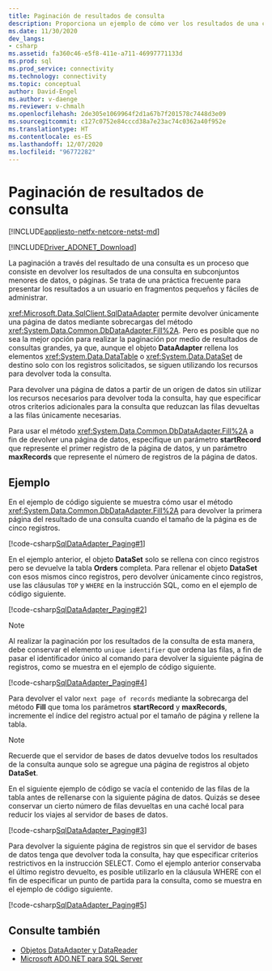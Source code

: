 ```yaml
---
title: Paginación de resultados de consulta
description: Proporciona un ejemplo de cómo ver los resultados de una consulta como páginas de datos.
ms.date: 11/30/2020
dev_langs:
- csharp
ms.assetid: fa360c46-e5f8-411e-a711-46997771133d
ms.prod: sql
ms.prod_service: connectivity
ms.technology: connectivity
ms.topic: conceptual
author: David-Engel
ms.author: v-daenge
ms.reviewer: v-chmalh
ms.openlocfilehash: 2de305e1069964f2d1a67b7f201578c7448d3e09
ms.sourcegitcommit: c127c0752e84cccd38a7e23ac74c0362a40f952e
ms.translationtype: HT
ms.contentlocale: es-ES
ms.lasthandoff: 12/07/2020
ms.locfileid: "96772282"
---
```

# <a name="paging-through-a-query-result"></a>Paginación de resultados de consulta

[!INCLUDE[appliesto-netfx-netcore-netst-md](../../includes/appliesto-netfx-netcore-netst-md.md)]

[!INCLUDE[Driver_ADONET_Download](../../includes/driver_adonet_download.md)]

La paginación a través del resultado de una consulta es un proceso que consiste en devolver los resultados de una consulta en subconjuntos menores de datos, o páginas. Se trata de una práctica frecuente para presentar los resultados a un usuario en fragmentos pequeños y fáciles de administrar.

<xref:Microsoft.Data.SqlClient.SqlDataAdapter> permite devolver únicamente una página de datos mediante sobrecargas del método <xref:System.Data.Common.DbDataAdapter.Fill%2A>. Pero es posible que no sea la mejor opción para realizar la paginación por medio de resultados de consultas grandes, ya que, aunque el objeto **DataAdapter** rellena los elementos <xref:System.Data.DataTable> o <xref:System.Data.DataSet> de destino solo con los registros solicitados, se siguen utilizando los recursos para devolver toda la consulta.

Para devolver una página de datos a partir de un origen de datos sin utilizar los recursos necesarios para devolver toda la consulta, hay que especificar otros criterios adicionales para la consulta que reduzcan las filas devueltas a las filas únicamente necesarias.

Para usar el método <xref:System.Data.Common.DbDataAdapter.Fill%2A> a fin de devolver una página de datos, especifique un parámetro **startRecord** que represente el primer registro de la página de datos, y un parámetro **maxRecords** que represente el número de registros de la página de datos.

## <a name="example"></a>Ejemplo

En el ejemplo de código siguiente se muestra cómo usar el método <xref:System.Data.Common.DbDataAdapter.Fill%2A> para devolver la primera página del resultado de una consulta cuando el tamaño de la página es de cinco registros.

[!code-csharp[SqlDataAdapter_Paging#1](~/../sqlclient/doc/samples/SqlDataAdapter_Paging.cs#1)]

En el ejemplo anterior, el objeto **DataSet** solo se rellena con cinco registros pero se devuelve la tabla **Orders** completa. Para rellenar el objeto **DataSet** con esos mismos cinco registros, pero devolver únicamente cinco registros, use las cláusulas `TOP` y `WHERE` en la instrucción SQL, como en el ejemplo de código siguiente.

[!code-csharp[SqlDataAdapter_Paging#2](~/../sqlclient/doc/samples/SqlDataAdapter_Paging.cs#2)]

> [!NOTE]
> Al realizar la paginación por los resultados de la consulta de esta manera, debe conservar el elemento `unique identifier` que ordena las filas, a fin de pasar el identificador único al comando para devolver la siguiente página de registros, como se muestra en el ejemplo de código siguiente.

[!code-csharp[SqlDataAdapter_Paging#4](~/../sqlclient/doc/samples/SqlDataAdapter_Paging.cs#4)]

Para devolver el valor `next page of records` mediante la sobrecarga del método **Fill** que toma los parámetros **startRecord** y **maxRecords**, incremente el índice del registro actual por el tamaño de página y rellene la tabla.

> [!NOTE]
> Recuerde que el servidor de bases de datos devuelve todos los resultados de la consulta aunque solo se agregue una página de registros al objeto **DataSet**.

En el siguiente ejemplo de código se vacía el contenido de las filas de la tabla antes de rellenarse con la siguiente página de datos. Quizás se desee conservar un cierto número de filas devueltas en una caché local para reducir los viajes al servidor de bases de datos.

[!code-csharp[SqlDataAdapter_Paging#3](~/../sqlclient/doc/samples/SqlDataAdapter_Paging.cs#3)]

Para devolver la siguiente página de registros sin que el servidor de bases de datos tenga que devolver toda la consulta, hay que especificar criterios restrictivos en la instrucción SELECT. Como el ejemplo anterior conservaba el último registro devuelto, es posible utilizarlo en la cláusula WHERE con el fin de especificar un punto de partida para la consulta, como se muestra en el ejemplo de código siguiente.

[!code-csharp[SqlDataAdapter_Paging#5](~/../sqlclient/doc/samples/SqlDataAdapter_Paging.cs#5)]

## <a name="see-also"></a>Consulte también

- [Objetos DataAdapter y DataReader](dataadapters-datareaders.md)
- [Microsoft ADO.NET para SQL Server](microsoft-ado-net-sql-server.md)
